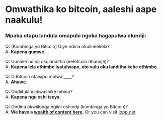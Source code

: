 # Omwathika ko bitcoin, aaleshi aape naakulu!

<LanguageDropdown/>

### Mpaka otapu landula omapulo ngoka hagapulwa olundji:

Q: (Kombinga yo Bitcoin) Olye ndina okulineekela?  
A: **Kapena gumwe.**

Q: Uunake ndina okulanditha (eeBitcoin dhandje)?  
A: **Kapena lela ethimbo lyatulwapo, oto vulu oku landitha kehe ethimbo.**

Q: O Bitcoin otaisipo molwa ____?  
A: **Ahawe.**

Q: Ondiitula miikwashike mbino?  
A: **Kapena ngu eshi tseya.**


Q: Ondina okwiilonga ngiini oshindji (kombinga yo Bitcoin)?  
A: **We have a [wealth of content here](/translations).** Or you can visit [lopp.net](https://www.lopp.net/bitcoin-information.html)
